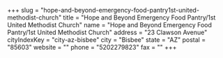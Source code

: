 +++
slug = "hope-and-beyond-emergency-food-pantry1st-united-methodist-church"
title = "Hope and Beyond Emergency Food Pantry/1st United Methodist Church"
name = "Hope and Beyond Emergency Food Pantry/1st United Methodist Church"
address = "23 Clawson Avenue"
cityIndexKey = "city-az-bisbee"
city = "Bisbee"
state = "AZ"
postal = "85603"
website = ""
phone = "5202279823"
fax = ""
+++

